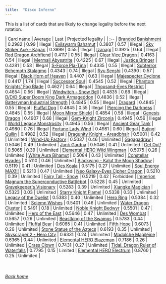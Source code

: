 ```yaml
---
title:  "Disco Inferno"
---
```


This is a list of cards that are likely to change legality before the next rotation.

| Card name | Average | Last | Projected legality |
| :-- |
[Branded Banishment](https://db.ygoprodeck.com/card/?search=Branded%20Banishment) | 0.2982 | 0.99 | Illegal |
[Evilswarm Bahamut](https://db.ygoprodeck.com/card/?search=Evilswarm%20Bahamut) | 0.3807 | 0.57 | Illegal |
[Sky Striker Ace - Kagari](https://db.ygoprodeck.com/card/?search=Sky%20Striker%20Ace%20-%20Kagari) | 0.3899 | 0.55 | Illegal |
[Izanagi](https://db.ygoprodeck.com/card/?search=Izanagi) | 0.3925 | 0.64 | Illegal |
[Red Dragon Archfiend](https://db.ygoprodeck.com/card/?search=Red%20Dragon%20Archfiend) | 0.4117 | 0.55 | Illegal |
[Clear Vice Dragon](https://db.ygoprodeck.com/card/?search=Clear%20Vice%20Dragon) | 0.4163 | 0.54 | Illegal |
[Mermail Abysstrite](https://db.ygoprodeck.com/card/?search=Mermail%20Abysstrite) | 0.4225 | 0.67 | Illegal |
[Justice Bringer](https://db.ygoprodeck.com/card/?search=Justice%20Bringer) | 0.4281 | 0.53 | Illegal |
[S-Force Pla-Tina](https://db.ygoprodeck.com/card/?search=S-Force%20Pla-Tina) | 0.4335 | 0.55 | Illegal |
[Subterror Behemoth Stalagmo](https://db.ygoprodeck.com/card/?search=Subterror%20Behemoth%20Stalagmo) | 0.4343 | 0.74 | Illegal |
[Ryu Senshi](https://db.ygoprodeck.com/card/?search=Ryu%20Senshi) | 0.4390 | 0.57 | Illegal |
[Black Horn of Heaven](https://db.ygoprodeck.com/card/?search=Black%20Horn%20of%20Heaven) | 0.4407 | 0.63 | Illegal |
[Majespecter Cyclone](https://db.ygoprodeck.com/card/?search=Majespecter%20Cyclone) | 0.4417 | 1.74 | Illegal |
[Successor Soul](https://db.ygoprodeck.com/card/?search=Successor%20Soul) | 0.4545 | 0.52 | Illegal |
[Phantom Knights' Fog Blade](https://db.ygoprodeck.com/card/?search=Phantom%20Knights'%20Fog%20Blade) | 0.4627 | 0.64 | Illegal |
[Thousand-Eyes Restrict](https://db.ygoprodeck.com/card/?search=Thousand-Eyes%20Restrict) | 0.4654 | 0.56 | Illegal |
[Windwitch - Snow Bell](https://db.ygoprodeck.com/card/?search=Windwitch%20-%20Snow%20Bell) | 0.4835 | 0.68 | Illegal |
[D/D/D Super Doom King Dark Armageddon](https://db.ygoprodeck.com/card/?search=D/D/D%20Super%20Doom%20King%20Dark%20Armageddon) | 0.4836 | 0.52 | Illegal |
[Batteryman Industrial Strength](https://db.ygoprodeck.com/card/?search=Batteryman%20Industrial%20Strength) | 0.4845 | 0.55 | Illegal |
[Dragard](https://db.ygoprodeck.com/card/?search=Dragard) | 0.4845 | 0.55 | Illegal |
[Fluffal Dog](https://db.ygoprodeck.com/card/?search=Fluffal%20Dog) | 0.4845 | 0.55 | Illegal |
[Piercing the Darkness](https://db.ygoprodeck.com/card/?search=Piercing%20the%20Darkness) | 0.4845 | 0.55 | Illegal |
[Moon Mirror Shield](https://db.ygoprodeck.com/card/?search=Moon%20Mirror%20Shield) | 0.4854 | 0.58 | Illegal |
[Genesis Dragon](https://db.ygoprodeck.com/card/?search=Genesis%20Dragon) | 0.4907 | 0.68 | Illegal |
[Gem-Knight Zirconia](https://db.ygoprodeck.com/card/?search=Gem-Knight%20Zirconia) | 0.4945 | 0.56 | Illegal |
[World Legacy Monstrosity](https://db.ygoprodeck.com/card/?search=World%20Legacy%20Monstrosity) | 0.4945 | 0.56 | Illegal |
[Ancient Gear Tank](https://db.ygoprodeck.com/card/?search=Ancient%20Gear%20Tank) | 0.4980 | 0.76 | Illegal |
[Fortune Lady Wind](https://db.ygoprodeck.com/card/?search=Fortune%20Lady%20Wind) | 0.4981 | 0.60 | Illegal |
[Bujingi Quilin](https://db.ygoprodeck.com/card/?search=Bujingi%20Quilin) | 0.4982 | 0.52 | Illegal |
[Dragunity Knight - Areadbhair](https://db.ygoprodeck.com/card/?search=Dragunity%20Knight%20-%20Areadbhair) | 0.5001 | 0.42 | Unlimited |
[Wind-Up Factory](https://db.ygoprodeck.com/card/?search=Wind-Up%20Factory) | 0.5037 | 0.46 | Unlimited |
[Gagagadraw](https://db.ygoprodeck.com/card/?search=Gagagadraw) | 0.5046 | 0.49 | Unlimited |
[Junk Gardna](https://db.ygoprodeck.com/card/?search=Junk%20Gardna) | 0.5046 | 0.41 | Unlimited |
[Get Out!](https://db.ygoprodeck.com/card/?search=Get%20Out!) | 0.5065 | 0.39 | Unlimited |
[Elemental HERO Wild Wingman](https://db.ygoprodeck.com/card/?search=Elemental%20HERO%20Wild%20Wingman) | 0.5075 | 0.26 | Unlimited |
[White Aura Bihamut](https://db.ygoprodeck.com/card/?search=White%20Aura%20Bihamut) | 0.5084 | 0.43 | Unlimited |
[Constellar Hyades](https://db.ygoprodeck.com/card/?search=Constellar%20Hyades) | 0.5110 | 0.46 | Unlimited |
[Blackwing - Kalut the Moon Shadow](https://db.ygoprodeck.com/card/?search=Blackwing%20-%20Kalut%20the%20Moon%20Shadow) | 0.5119 | 0.41 | Unlimited |
[Des Koala](https://db.ygoprodeck.com/card/?search=Des%20Koala) | 0.5175 | 0.27 | Unlimited |
[Soul Energy MAX!!!](https://db.ygoprodeck.com/card/?search=Soul%20Energy%20MAX!!!) | 0.5210 | 0.47 | Unlimited |
[Neo Galaxy-Eyes Cipher Dragon](https://db.ygoprodeck.com/card/?search=Neo%20Galaxy-Eyes%20Cipher%20Dragon) | 0.5210 | 0.39 | Unlimited |
[Fairy Tail - Snow](https://db.ygoprodeck.com/card/?search=Fairy%20Tail%20-%20Snow) | 0.5219 | 0.42 | Forbidden |
[Imperion Magnum the Superconductive Battlebot](https://db.ygoprodeck.com/card/?search=Imperion%20Magnum%20the%20Superconductive%20Battlebot) | 0.5228 | 0.45 | Unlimited |
[Gravekeeper's Visionary](https://db.ygoprodeck.com/card/?search=Gravekeeper's%20Visionary) | 0.5283 | 0.39 | Unlimited |
[Xiangke Magician](https://db.ygoprodeck.com/card/?search=Xiangke%20Magician) | 0.5323 | 0.03 | Unlimited |
[Starry Knight Flamel](https://db.ygoprodeck.com/card/?search=Starry%20Knight%20Flamel) | 0.5338 | 0.33 | Unlimited |
[Legacy of the Duelist](https://db.ygoprodeck.com/card/?search=Legacy%20of%20the%20Duelist) | 0.5383 | 0.40 | Unlimited |
[Hero Ring](https://db.ygoprodeck.com/card/?search=Hero%20Ring) | 0.5384 | 0.32 | Unlimited |
[Solemn Wishes](https://db.ygoprodeck.com/card/?search=Solemn%20Wishes) | 0.5401 | 0.46 | Unlimited |
[Water Dragon Cluster](https://db.ygoprodeck.com/card/?search=Water%20Dragon%20Cluster) | 0.5491 | 0.18 | Unlimited |
[Noble Knight Bedwyr](https://db.ygoprodeck.com/card/?search=Noble%20Knight%20Bedwyr) | 0.5501 | 0.47 | Unlimited |
[Hero of the East](https://db.ygoprodeck.com/card/?search=Hero%20of%20the%20East) | 0.5646 | 0.47 | Unlimited |
[Des Wombat](https://db.ygoprodeck.com/card/?search=Des%20Wombat) | 0.5657 | 0.26 | Unlimited |
[Beastking of the Swamps](https://db.ygoprodeck.com/card/?search=Beastking%20of%20the%20Swamps) | 0.5783 | 0.44 | Unlimited |
[Fluffal Bear](https://db.ygoprodeck.com/card/?search=Fluffal%20Bear) | 0.6065 | 0.41 | Unlimited |
[Fifth Hope](https://db.ygoprodeck.com/card/?search=Fifth%20Hope) | 0.6073 | 0.26 | Unlimited |
[Stone Statue of the Aztecs](https://db.ygoprodeck.com/card/?search=Stone%20Statue%20of%20the%20Aztecs) | 0.6193 | 0.35 | Unlimited |
[Skyscraper 2 - Hero City](https://db.ygoprodeck.com/card/?search=Skyscraper%202%20-%20Hero%20City) | 0.6331 | 0.24 | Unlimited |
[Madolche Magileine](https://db.ygoprodeck.com/card/?search=Madolche%20Magileine) | 0.6365 | 0.44 | Unlimited |
[Elemental HERO Blazeman](https://db.ygoprodeck.com/card/?search=Elemental%20HERO%20Blazeman) | 0.7186 | 0.26 | Unlimited |
[Crass Clown](https://db.ygoprodeck.com/card/?search=Crass%20Clown) | 0.7431 | 0.27 | Unlimited |
[Tidal, Dragon Ruler of Waterfalls](https://db.ygoprodeck.com/card/?search=Tidal,%20Dragon%20Ruler%20of%20Waterfalls) | 0.7795 | 0.15 | Limited |
[Elemental HERO Electrum](https://db.ygoprodeck.com/card/?search=Elemental%20HERO%20Electrum) | 0.8760 | 0.25 | Unlimited |

<br>

###### [Back home](index)